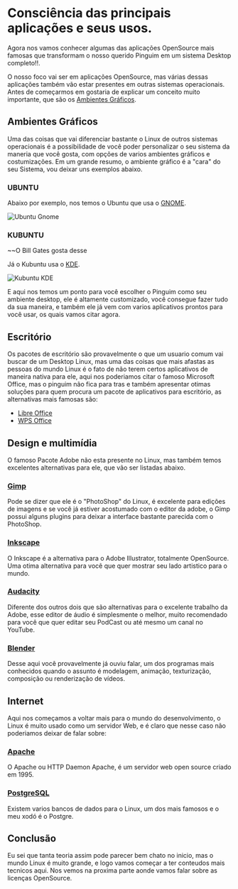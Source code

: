 # Consciência das principais aplicações e seus usos.

Agora nos vamos conhecer algumas das aplicações OpenSource mais famosas que transformam o nosso querido Pinguim em um sistema Desktop completo!!. 

O nosso foco vai ser em aplicações OpenSource, mas várias dessas aplicações também vão estar presentes em outras sistemas operacionais. Antes de começarmos em gostaria de explicar um conceito muito importante, que são os [Ambientes Gráficos](https://pt.wikipedia.org/wiki/Ambiente_de_desktop).

## Ambientes Gráficos

Uma das coisas que vai diferenciar bastante o Linux de outros sistemas operacionais é a possibilidade de você poder personalizar o seu sistema da maneria que você gosta, com opções de varios ambientes gráficos e costumizações. Em um grande resumo, o ambiente gráfico é a "cara" do seu Sistema, vou deixar uns exemplos abaixo.

### UBUNTU

Abaixo por exemplo, nos temos o Ubuntu que usa o [GNOME](https://pt.wikipedia.org/wiki/GNOME).

![Ubuntu Gnome](https://upload.wikimedia.org/wikipedia/commons/7/72/Ubuntu-19.10-cat.png)

### KUBUNTU

~~O Bill Gates gosta desse

Já o Kubuntu usa o [KDE](https://pt.wikipedia.org/wiki/KDE).

![Kubuntu KDE](https://www.edivaldobrito.com.br/wp-content/uploads/2019/04/kubuntu-1904-lancado.jpg?ezimgfmt=ng:webp/ngcb2)


E aqui nos temos um ponto para você escolher o Pinguim como seu ambiente desktop, ele é altamente customizado, você consegue fazer tudo da sua maneira, e também ele já vem com varios aplicativos prontos para você usar, os quais vamos citar agora.

## Escritório 

Os pacotes de escritório são provavelmente o que um usuario comum vai buscar de um Desktop Linux, mas uma das coisas que mais afastas as pessoas do mundo Linux é o fato de não terem certos aplicativos de maneira nativa para ele, aqui nos poderiamos citar o famoso Microsoft Office, mas o pinguim não fica para tras e também apresentar otimas soluções para quem procura um pacote de aplicativos para escritório, as alternativas mais famosas são:

* [Libre Office](https://pt-br.libreoffice.org/)
* [WPS Office](https://www.wps.com/pt-BR/)

## Design e multimídia

O famoso Pacote Adobe não esta presente no Linux, mas também temos excelentes alternativas para ele, que vão ser listadas abaixo.

### [Gimp](https://www.gimp.org/)

Pode se dizer que ele é o "PhotoShop" do Linux, é excelente para edições de imagens e se você já estiver acostumado com o editor da adobe, o Gimp possui alguns plugins para deixar a interface bastante parecida com o PhotoShop.

### [Inkscape](https://inkscape.org/pt-br/)

O Inkscape é a alternativa para o Adobe Illustrator, totalmente OpenSource. Uma otima alternativa para você que quer mostrar seu lado artistico para o mundo.

### [Audacity](https://www.audacityteam.org/)

Diferente dos outros dois que são alternativas para o excelente trabalho da Adobe, esse editor de áudio é simplesmente o melhor, muito recomendado para você que quer editar seu PodCast ou até mesmo um canal no YouTube.

### [Blender](https://www.blender.org/)

Desse aqui você provavelmente já ouviu falar, um dos programas mais conhecidos quando o assunto é modelagem, animação, texturização, composição ou renderização de vídeos.

## Internet

Aqui nos começamos a voltar mais para o mundo do desenvolvimento, o Linux é muito usado como um servidor Web, e é claro que nesse caso não poderiamos deixar de falar sobre:

### [Apache](https://www.apache.org/)

O Apache ou HTTP Daemon Apache, é um servidor web open source criado em 1995.

### [PostgreSQL](https://www.postgresql.org/)

Existem varios bancos de dados para o Linux, um dos mais famosos e o meu xodó é o Postgre.

## Conclusão

Eu sei que tanta teoria assim pode parecer bem chato no inicio, mas o mundo Linux é muito grande, e logo vamos começar a ter conteudos mais tecnicos aqui. Nos vemos na proxima parte aonde vamos falar sobre as licenças OpenSource.

